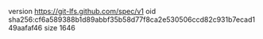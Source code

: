 version https://git-lfs.github.com/spec/v1
oid sha256:cf6a589388b1d89abbf35b58d77f8ca2e530506ccd82c931b7ecad149aafaf46
size 1646
